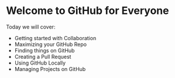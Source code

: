 # Welcome to GitHub for Everyone

Today we will cover:

- Getting started with Collaboration
 - Maximizing your GitHub Repo
 - Finding things on GitHub
- Creating a Pull Request
- Using GitHub Locally
- Managing Projects on GitHub

